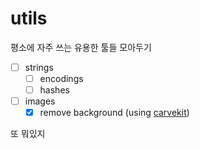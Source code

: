 # utils

평소에 자주 쓰는 유용한 툴들 모아두기

- [ ] strings
  - [ ] encodings
  - [ ] hashes
- [ ] images
  - [x] remove background (using [carvekit](https://github.com/OPHoperHPO/image-background-remove-tool))

또 뭐있지
